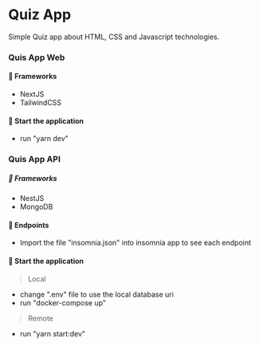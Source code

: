 # Quiz App

Simple Quiz app about HTML, CSS and Javascript technologies.

### Quis App Web

#### 🔨 Frameworks

- NextJS
- TailwindCSS

#### 🚀 Start the application

- run "yarn dev"

### Quis App API

##### 🔨 Frameworks

- NestJS
- MongoDB

#### 📡 Endpoints

- Import the file "insomnia.json" into insomnia app to see each endpoint

#### 🚀 Start the application

> Local

- change ".env" file to use the local database uri
- run "docker-compose up"

> Remote

- run "yarn start:dev"
